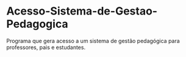 # Acesso-Sistema-de-Gestao-Pedagogica
Programa que gera acesso a um sistema de gestão pedagógica para professores, pais e estudantes.
